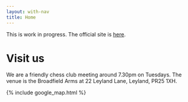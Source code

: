 ```yaml
---
layout: with-nav
title: Home
---
```


This is work in progress.  The official site is [here](http://www.leylandchess.org.uk).

# Visit us

We are a friendly chess club meeting around 7.30pm on Tuesdays.  The
venue is the Broadfield Arms at 22 Leyland Lane, Leyland, PR25 1XH.

<div class="spacer"></div>
{% include google_map.html %}
<div class="spacer"></div>
